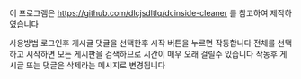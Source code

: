 이 프로그램은 https://github.com/dlcjsdltlq/dcinside-cleaner 를 참고하여 제작하였습니다

사용방법
로그인후 게시글 댓글을 선택한후 시작 버튼을 누르면 작동합니다
전체를 선택하고 시작하면 모든 게시판을 검색하므로 시간이 매우 오래 걸릴수 있습니다
작동후 게시글 또는 댓글은 삭제라는 메시지로 변경됩니다
